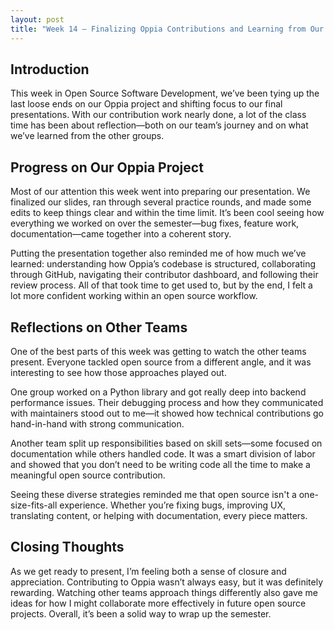 ```yaml
---
layout: post
title: "Week 14 – Finalizing Oppia Contributions and Learning from Our Classmates"
---
```


## Introduction
This week in Open Source Software Development, we’ve been tying up the last loose ends on our Oppia project and shifting focus to our final presentations. With our contribution work nearly done, a lot of the class time has been about reflection—both on our team’s journey and on what we’ve learned from the other groups.

## Progress on Our Oppia Project
Most of our attention this week went into preparing our presentation. We finalized our slides, ran through several practice rounds, and made some edits to keep things clear and within the time limit. It’s been cool seeing how everything we worked on over the semester—bug fixes, feature work, documentation—came together into a coherent story.

Putting the presentation together also reminded me of how much we’ve learned: understanding how Oppia’s codebase is structured, collaborating through GitHub, navigating their contributor dashboard, and following their review process. All of that took time to get used to, but by the end, I felt a lot more confident working within an open source workflow.

## Reflections on Other Teams
One of the best parts of this week was getting to watch the other teams present. Everyone tackled open source from a different angle, and it was interesting to see how those approaches played out.

One group worked on a Python library and got really deep into backend performance issues. Their debugging process and how they communicated with maintainers stood out to me—it showed how technical contributions go hand-in-hand with strong communication.

Another team split up responsibilities based on skill sets—some focused on documentation while others handled code. It was a smart division of labor and showed that you don’t need to be writing code all the time to make a meaningful open source contribution.

Seeing these diverse strategies reminded me that open source isn't a one-size-fits-all experience. Whether you’re fixing bugs, improving UX, translating content, or helping with documentation, every piece matters.

## Closing Thoughts
As we get ready to present, I’m feeling both a sense of closure and appreciation. Contributing to Oppia wasn’t always easy, but it was definitely rewarding. Watching other teams approach things differently also gave me ideas for how I might collaborate more effectively in future open source projects. Overall, it’s been a solid way to wrap up the semester.